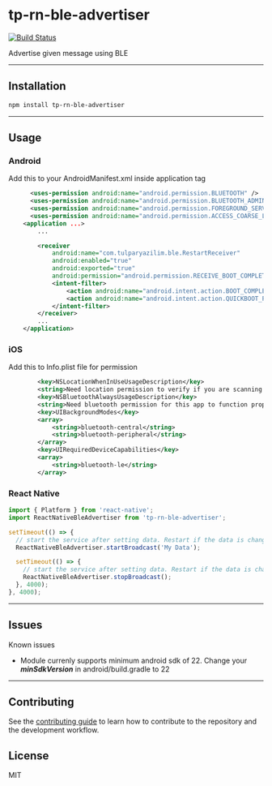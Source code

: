 # tp-rn-ble-advertiser

[![Build Status](https://github.com/omerakyol/rn-ble-advertiser/actions/workflows/publish-package.yml/badge.svg)](https://github.com/omerakyol/rn-ble-advertiser/actions/workflows/publish-package.yml)

Advertise given message using BLE

---

## Installation

```sh
npm install tp-rn-ble-advertiser
```

---

## Usage

### Android

Add this to your AndroidManifest.xml inside application tag

```xml
	  <uses-permission android:name="android.permission.BLUETOOTH" />
	  <uses-permission android:name="android.permission.BLUETOOTH_ADMIN" />
	  <uses-permission android:name="android.permission.FOREGROUND_SERVICE" />
	  <uses-permission android:name="android.permission.ACCESS_COARSE_LOCATION" />
    <application ...>
        ...

		<receiver
			android:name="com.tulparyazilim.ble.RestartReceiver"
			android:enabled="true"
			android:exported="true"
			android:permission="android.permission.RECEIVE_BOOT_COMPLETED">
			<intent-filter>
				<action android:name="android.intent.action.BOOT_COMPLETED" />
				<action android:name="android.intent.action.QUICKBOOT_POWERON" />
			</intent-filter>
		</receiver>
        ...
    </application>
```

### iOS

Add this to Info.plist file for permission

```xml
		<key>NSLocationWhenInUseUsageDescription</key>
		<string>Need location permission to verify if you are scanning in correct location</string>
		<key>NSBluetoothAlwaysUsageDescription</key>
		<string>Need bluetooth permission for this app to function properly</string>
		<key>UIBackgroundModes</key>
		<array>
			<string>bluetooth-central</string>
			<string>bluetooth-peripheral</string>
		</array>
		<key>UIRequiredDeviceCapabilities</key>
		<array>
			<string>bluetooth-le</string>
		</array>

```

### React Native

```js
import { Platform } from 'react-native';
import ReactNativeBleAdvertiser from 'tp-rn-ble-advertiser';

setTimeout(() => {
  // start the service after setting data. Restart if the data is changed after starting
  ReactNativeBleAdvertiser.startBroadcast('My Data');

  setTimeout(() => {
    // start the service after setting data. Restart if the data is changed after starting
    ReactNativeBleAdvertiser.stopBroadcast();
  }, 4000);
}, 4000);
```

---

## Issues

Known issues

- Module currenly supports minimum android sdk of 22. Change your **_minSdkVersion_** in android/build.gradle to 22

---

## Contributing

See the [contributing guide](CONTRIBUTING.md) to learn how to contribute to the repository and the development workflow.

## License

MIT
